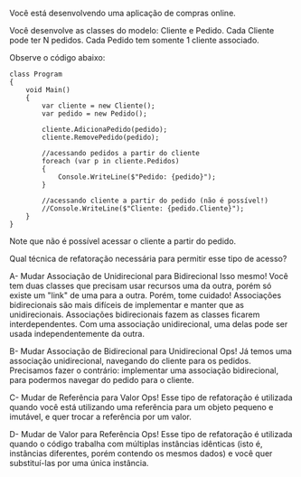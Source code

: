 ﻿Você está desenvolvendo uma aplicação de compras online.

Você desenvolve as classes do modelo: Cliente e Pedido. Cada Cliente pode ter N pedidos.
Cada Pedido tem somente 1 cliente associado.

Observe o código abaixo:

```
class Program
{
    void Main()
    {
        var cliente = new Cliente();
        var pedido = new Pedido();

        cliente.AdicionaPedido(pedido);
        cliente.RemovePedido(pedido);

        //acessando pedidos a partir do cliente
        foreach (var p in cliente.Pedidos)
        {
            Console.WriteLine($"Pedido: {pedido}");
        }

        //acessando cliente a partir do pedido (não é possível!)
        //Console.WriteLine($"Cliente: {pedido.Cliente}");
    }
}
```

Note que não é possível acessar o cliente a partir do pedido.

Qual técnica de refatoração necessária para permitir esse tipo de acesso?


A- Mudar Associação de Unidirecional para Bidirecional
Isso mesmo! Você tem duas classes que precisam usar recursos uma da outra, porém só existe um "link" de uma para a outra.
Porém, tome cuidado! Associações bidirecionais são mais difíceis de implementar e manter que as unidirecionais. Associações bidirecionais fazem as classes ficarem interdependentes. Com uma associação unidirecional, uma delas pode ser usada independentemente da outra.

B- Mudar Associação de Bidirecional para Unidirecional
Ops! Já temos uma associação unidirecional, navegando do cliente para os pedidos. Precisamos fazer o contrário: implementar uma associação bidirecional,
para podermos navegar do pedido para o cliente.

C- Mudar de Referência para Valor
Ops! Esse tipo de refatoração é utilizada quando você está utilizando uma referência para um objeto pequeno e imutável,
e quer trocar a referência por um valor. 

D- Mudar de Valor para Referência
Ops! Esse tipo de refatoração é utilizada quando o código trabalha com múltiplas instâncias idênticas (isto é, instâncias diferentes, porém contendo
os mesmos dados) e você quer substituí-las por uma única instância.